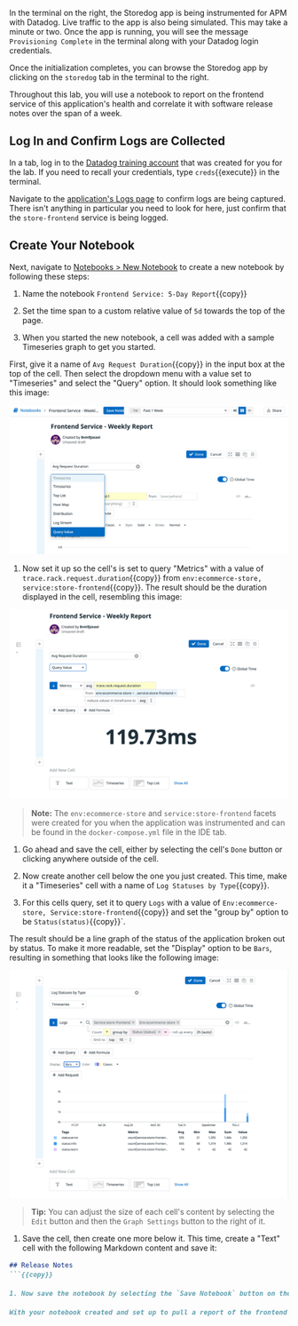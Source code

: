 In the terminal on the right, the Storedog app is being instrumented for APM with Datadog. Live traffic to the app is also being simulated. This may take a minute or two. Once the app is running, you will see the message `Provisioning Complete` in the terminal along with your Datadog login credentials.

Once the initialization completes, you can browse the Storedog app by clicking on the `storedog` tab in the terminal to the right. 

Throughout this lab, you will use a notebook to report on the frontend service of this application's health and correlate it with software release notes over the span of a week.

## Log In and Confirm Logs are Collected

In a tab, log in to the <a href="https://app.datadoghq.com/account/login" target="_datadog">Datadog training account</a> that was created for you for the lab. If you need to recall your credentials, type `creds`{{execute}} in the terminal.

Navigate to the <a href="https://app.datadoghq.com/logs" target="_datadog">application's Logs page</a> to confirm logs are being captured. There isn't anything in particular you need to look for here, just confirm that the `store-frontend` service is being logged.

## Create Your Notebook

Next, navigate to <a href="https://app.datadoghq.com/notebook" target="_datadog">Notebooks > New Notebook</a> to create a new notebook by following these steps:

1. Name the notebook `Frontend Service: 5-Day Report`{{copy}}

1. Set the time span to a custom relative value of `5d` towards the top of the page.

1. When you started the new notebook, a cell was added with a sample Timeseries graph to get you started. 

  First, give it a name of `Avg Request Duration`{{copy}} in the input box at the top of the cell. Then select the dropdown menu with a value set to "Timeseries" and select the "Query" option. It should look something like this image:

  ![The notebook's cell displays options for the different types of cell.](./assets/step-1_01.png)

1. Now set it up so the cell's is set to query "Metrics" with a value of `trace.rack.request.duration`{{copy}} from `env:ecommerce-store, service:store-frontend`{{copy}}. The result should be the duration displayed in the cell, resembling this image:

  ![The Query cell now displays the average duration of the frontend service's requests.](./assets/step-1_02.png)

> **Note:** The `env:ecommerce-store` and `service:store-frontend` facets were created for you when the application was instrumented and can be found in the `docker-compose.yml` file in the IDE tab.

1. Go ahead and save the cell, either by selecting the cell's `Done` button or clicking anywhere outside of the cell.

1. Now create another cell below the one you just created. This time, make it a "Timeseries" cell with a name of `Log Statuses by Type`{{copy}}.

1. For this cells query, set it to query `Logs` with a value of `Env:ecommerce-store, Service:store-frontend`{{copy}} and set the "group by" option to be `Status(status)`{{copy}}`.

  The result should be a line graph of the status of the application broken out by status. To make it more readable, set the "Display" option to be `Bars`, resulting in something that looks like the following image:

  ![The Timeseries cell displays a bar graph of the frontend service's logged statuses grouped by type.](./assets/step-1_03.png)

> **Tip:** You can adjust the size of each cell's content by selecting the `Edit` button and then the `Graph Settings` button to the right of it.

1. Save the cell, then create one more below it. This time, create a "Text" cell with the following Markdown content and save it:

```md
## Release Notes
```{{copy}}

1. Now save the notebook by selecting the `Save Notebook` button on the page.

With your notebook created and set up to pull a report of the frontend service's health, select the **Continue** button to move on to the next step, where you'll learn how to query a notebook's data using the Datadog API.

